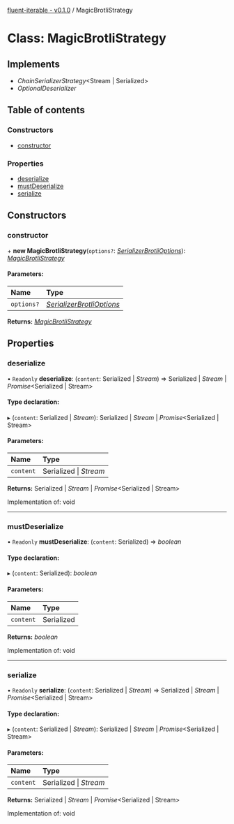 [fluent-iterable - v0.1.0](../README.md) / MagicBrotliStrategy

# Class: MagicBrotliStrategy

## Implements

* *ChainSerializerStrategy*<Stream \| Serialized\>
* *OptionalDeserializer*

## Table of contents

### Constructors

- [constructor](magicbrotlistrategy.md#constructor)

### Properties

- [deserialize](magicbrotlistrategy.md#deserialize)
- [mustDeserialize](magicbrotlistrategy.md#mustdeserialize)
- [serialize](magicbrotlistrategy.md#serialize)

## Constructors

### constructor

\+ **new MagicBrotliStrategy**(`options?`: [*SerializerBrotliOptions*](../interfaces/serializerbrotlioptions.md)): [*MagicBrotliStrategy*](magicbrotlistrategy.md)

#### Parameters:

Name | Type |
:------ | :------ |
`options?` | [*SerializerBrotliOptions*](../interfaces/serializerbrotlioptions.md) |

**Returns:** [*MagicBrotliStrategy*](magicbrotlistrategy.md)

## Properties

### deserialize

• `Readonly` **deserialize**: (`content`: Serialized \| *Stream*) => Serialized \| *Stream* \| *Promise*<Serialized \| Stream\>

#### Type declaration:

▸ (`content`: Serialized \| *Stream*): Serialized \| *Stream* \| *Promise*<Serialized \| Stream\>

#### Parameters:

Name | Type |
:------ | :------ |
`content` | Serialized \| *Stream* |

**Returns:** Serialized \| *Stream* \| *Promise*<Serialized \| Stream\>

Implementation of: void

___

### mustDeserialize

• `Readonly` **mustDeserialize**: (`content`: Serialized) => *boolean*

#### Type declaration:

▸ (`content`: Serialized): *boolean*

#### Parameters:

Name | Type |
:------ | :------ |
`content` | Serialized |

**Returns:** *boolean*

Implementation of: void

___

### serialize

• `Readonly` **serialize**: (`content`: Serialized \| *Stream*) => Serialized \| *Stream* \| *Promise*<Serialized \| Stream\>

#### Type declaration:

▸ (`content`: Serialized \| *Stream*): Serialized \| *Stream* \| *Promise*<Serialized \| Stream\>

#### Parameters:

Name | Type |
:------ | :------ |
`content` | Serialized \| *Stream* |

**Returns:** Serialized \| *Stream* \| *Promise*<Serialized \| Stream\>

Implementation of: void
